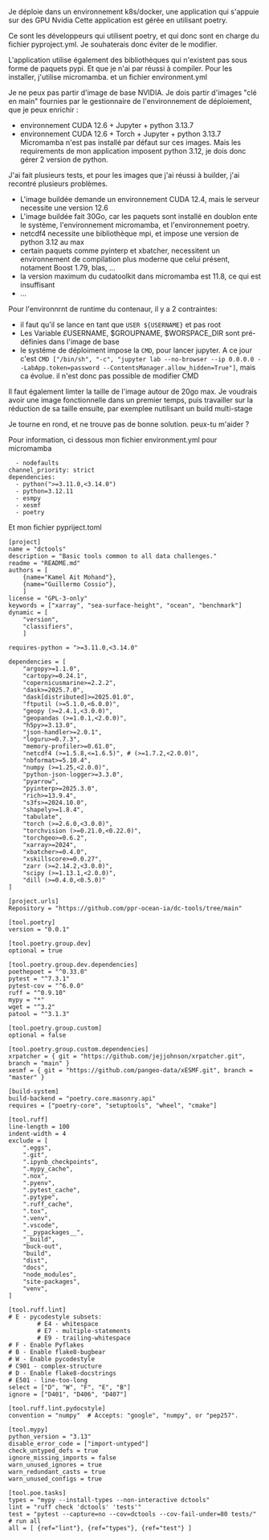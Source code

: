 

Je déploie dans un environnement k8s/docker, une application qui s'appuie sur des GPU Nvidia
Cette application est gérée en utilisant poetry.

Ce sont les développeurs qui utilisent poetry, et qui donc sont en charge du fichier pyproject.yml.
Je souhaterais donc éviter de le modifier.

L'application utilise également des bibliothèques qui n'existent pas sous forme de paquets pypi.
Et que je n'ai par réussi à compiler.
Pour les installer, j'utilise micromamba. et un fichier environment.yml

Je ne peux pas partir d'image de base NVIDIA.
Je dois partir d'images "clé en main" fournies par le gestionnaire de l'environnement de déploiement, que je peux enrichir : 
- environnement CUDA 12.6 + Jupyter + python 3.13.7
- environnement CUDA 12.6 + Torch + Jupyter + python 3.13.7
Micromamba n'est pas installé par défaut sur ces images.
Mais les requirements de mon application imposent python 3.12, je dois donc gérer 2 version de python.



J'ai fait plusieurs tests, et pour les images que j'ai réussi à builder, j'ai recontré plusieurs problèmes.
- L'image buildée demande un environnement CUDA 12.4, mais le serveur necessite une version 12.6
- L'image buildée fait 30Go, car les paquets sont installé en doublon ente le système, l'environnement micromamba, et l'environnement poetry.
- netcdf4 necessite une bibliothèque mpi, et impose une version de python 3.12 au max
- certain paquets comme pyinterp et xbatcher, necessitent un environnement de compilation plus moderne que celui présent, notament Boost 1.79, blas, ...
- la version maximum du cudatoolkit dans micromamba est 11.8, ce qui est insuffisant
- ...

Pour l'environnrnt de runtime du contenaur, il y a 2 contraintes: 
- il faut qu'il se lance en tant que `USER ${USERNAME}` et pas root
- Les Variable £USERNAME, $GROUPNAME, $WORSPACE_DIR sont pré-définies dans l'image de base
- le systéme de déploiment impose la `CMD`, pour lancer jupyter. A ce jour c'est `CMD ["/bin/sh", "-c", "jupyter lab --no-browser --ip 0.0.0.0 --LabApp.token=password --ContentsManager.allow_hidden=True"]`, mais ca évolue. il n'est donc pas possible de modifier CMD

Il faut également limter la taille de l'image autour de 20go max.
Je voudrais avoir une image fonctionnelle dans un premier temps, puis travailler sur la réduction de sa taille ensuite, par exemplee nutilisant un build multi-stage

Je tourne en rond, et ne trouve pas de bonne solution. peux-tu m'aider ?

Pour information, ci dessous mon fichier environment.yml pour micromamba
```
  - nodefaults
channel_priority: strict
dependencies:
  - python(">=3.11.0,<3.14.0")
  - python=3.12.11
  - esmpy
  - xesmf
  - poetry
```
Et mon fichier pypriject.toml
```
[project]
name = "dctools"
description = "Basic tools common to all data challenges."
readme = "README.md"
authors = [
    {name="Kamel Ait Mohand"},
    {name="Guillermo Cossio"},
    ]
license = "GPL-3-only"
keywords = ["xarray", "sea-surface-height", "ocean", "benchmark"]
dynamic = [
    "version",
    "classifiers",
    ]

requires-python = ">=3.11.0,<3.14.0"

dependencies = [
    "argopy>=1.1.0",
    "cartopy>=0.24.1",
    "copernicusmarine>=2.2.2",
    "dask>=2025.7.0",
    "dask[distributed]>=2025.01.0",
    "ftputil (>=5.1.0,<6.0.0)",
    "geopy (>=2.4.1,<3.0.0)",
    "geopandas (>=1.0.1,<2.0.0)",
    "h5py>=3.13.0",
    "json-handler>=2.0.1",
    "loguru>=0.7.3",
    "memory-profiler>=0.61.0",
    "netcdf4 (>=1.5.8,<=1.6.5)", # (>=1.7.2,<2.0.0)",
    "nbformat>=5.10.4",
    "numpy (>=1.25,<2.0.0)",
    "python-json-logger>=3.3.0",
    "pyarrow",
    "pyinterp>=2025.3.0",
    "rich>=13.9.4",
    "s3fs>=2024.10.0",
    "shapely>=1.8.4",
    "tabulate",
    "torch (>=2.6.0,<3.0.0)",
    "torchvision (>=0.21.0,<0.22.0)",
    "torchgeo>=0.6.2",
    "xarray>=2024",
    "xbatcher>=0.4.0",
    "xskillscore>=0.0.27",
    "zarr (>=2.14.2,<3.0.0)",
    "scipy (>=1.13.1,<2.0.0)",
    "dill (>=0.4.0,<0.5.0)"
]

[project.urls]
Repository = "https://github.com/ppr-ocean-ia/dc-tools/tree/main"

[tool.poetry]
version = "0.0.1"

[tool.poetry.group.dev]
optional = true

[tool.poetry.group.dev.dependencies]
poethepoet = "^0.33.0"
pytest = "^7.3.1"
pytest-cov = "^6.0.0"
ruff = "^0.9.10"
mypy = "*"
wget = "^3.2"
patool = "^3.1.3"

[tool.poetry.group.custom]
optional = false

[tool.poetry.group.custom.dependencies]
xrpatcher = { git = "https://github.com/jejjohnson/xrpatcher.git", branch = "main" }
xesmf = { git = "https://github.com/pangeo-data/xESMF.git", branch = "master" }

[build-system]
build-backend = "poetry.core.masonry.api"
requires = ["poetry-core", "setuptools", "wheel", "cmake"]

[tool.ruff]
line-length = 100
indent-width = 4
exclude = [
    ".eggs",
    ".git",
    ".ipynb_checkpoints",
    ".mypy_cache",
    ".nox",
    ".pyenv",
    ".pytest_cache",
    ".pytype",
    ".ruff_cache",
    ".tox",
    ".venv",
    ".vscode",
    "__pypackages__",
    "_build",
    "buck-out",
    "build",
    "dist",
    "docs",
    "node_modules",
    "site-packages",
    "venv",
]

[tool.ruff.lint]
# E - pycodestyle subsets:
		# E4 - whitespace
		# E7 - multiple-statements
		# E9 - trailing-whitespace
# F - Enable Pyflakes
# B - Enable flake8-bugbear
# W - Enable pycodestyle
# C901 - complex-structure
# D - Enable flake8-docstrings
# E501 - line-too-long
select = ["D", "W", "F", "E", "B"]
ignore = ["D401", "D406", "D407"]

[tool.ruff.lint.pydocstyle]
convention = "numpy"  # Accepts: "google", "numpy", or "pep257".

[tool.mypy]
python_version = "3.13"
disable_error_code = ["import-untyped"]
check_untyped_defs = true
ignore_missing_imports = false
warn_unused_ignores = true
warn_redundant_casts = true
warn_unused_configs = true

[tool.poe.tasks]
types = "mypy --install-types --non-interactive dctools"
lint = "ruff check 'dctools' 'tests'"
test = "pytest --capture=no --cov=dctools --cov-fail-under=80 tests/"
# run all
all = [ {ref="lint"}, {ref="types"}, {ref="test"} ]

```